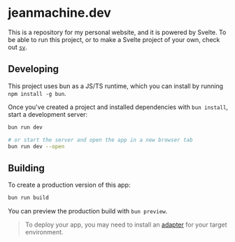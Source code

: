 # jeanmachine.dev

This is a repository for my personal website, and it is powered by Svelte. To be able to run this project, or to make a Svelte project of your own, check out [`sv`](https://github.com/sveltejs/cli).

## Developing

This project uses bun as a JS/TS runtime, which you can install by running `npm install -g bun`.

Once you've created a project and installed dependencies with `bun install`, start a development server:

```bash
bun run dev

# or start the server and open the app in a new browser tab
bun run dev --open
```

## Building

To create a production version of this app:

```bash
bun run build
```

You can preview the production build with `bun preview`.

> To deploy your app, you may need to install an [adapter](https://svelte.dev/docs/kit/adapters) for your target environment.
